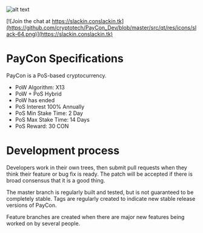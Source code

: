
![alt text](https://github.com/cryptotech/PayCon/blob/master/src/qt/res/icons/PayCon256.png "PayCon")

[![Join the chat at https://slackin.conslackin.tk](https://github.com/cryptotech/PayCon_Dev/blob/master/src/qt/res/icons/slack-64.png)](https://slackin.conslackin.tk)


PayCon Specifications 
===========================

PayCon is a PoS-based cryptocurrency.

- PoW Algorithm: X13
- PoW + PoS Hybrid
- PoW has ended
- PoS Interest 100% Annually
- PoS Min Stake Time: 2 Day
- PoS Max Stake Time: 14 Days
- PoS Reward: 30 CON


Development process
===========================

Developers work in their own trees, then submit pull requests when
they think their feature or bug fix is ready. The patch will be accepted 
if there is broad consensus that it is a good thing.

The master branch is regularly built and tested, but is not guaranteed
to be completely stable. Tags are regularly created to indicate new
stable release versions of PayCon.

Feature branches are created when there are major new features being
worked on by several people.
